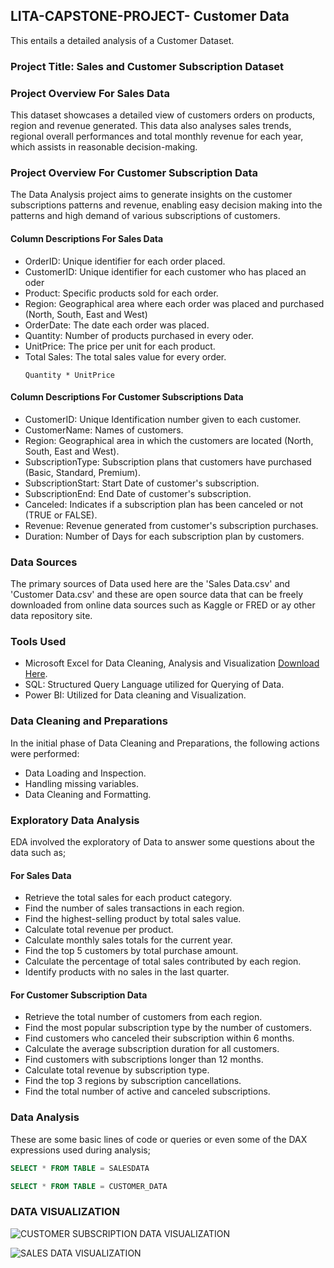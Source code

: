 ## LITA-CAPSTONE-PROJECT- Customer Data
This entails a detailed analysis of a Customer Dataset.

### Project Title: Sales and Customer Subscription Dataset

### Project Overview For Sales Data
This dataset showcases a detailed view of customers orders on products, region and revenue generated. This data also analyses sales trends, regional overall performances and total monthly revenue for each year, which assists in reasonable decision-making. 

### Project Overview For Customer Subscription Data
The Data Analysis project aims to generate insights on the customer subscriptions patterns and revenue, enabling easy decision making into the patterns and high demand of various subscriptions of customers.

#### Column Descriptions For Sales Data
- OrderID: Unique identifier for each order placed.
- CustomerID: Unique identifier for each customer who has placed an oder
- Product: Specific products sold for each order.
- Region: Geographical area where each order was placed and purchased (North, South, East and West)
- OrderDate: The date each order was placed.
- Quantity: Number of products purchased in every oder.
- UnitPrice: The price per unit for each product.
- Total Sales: The total sales value for every order.
  ```Excel
  Quantity * UnitPrice
  ```

#### Column Descriptions For Customer Subscriptions Data
- CustomerID: Unique Identification number given to each customer.
- CustomerName: Names of customers.
- Region: Geographical area in which the customers are located (North, South, East and West).
- SubscriptionType: Subscription plans that customers have purchased (Basic, Standard, Premium).
- SubscriptionStart: Start Date of customer's subscription.
- SubscriptionEnd: End Date of customer's subscription.
- Canceled: Indicates if a subscription plan has been canceled or not (TRUE or FALSE).
- Revenue: Revenue generated from customer's subscription purchases.
- Duration: Number of Days for each subscription plan by customers.

### Data Sources
The primary sources of Data used here are the 'Sales Data.csv' and 'Customer Data.csv' and these are open source data that can be freely downloaded from online data sources such as Kaggle or FRED or ay other data repository site.

### Tools Used
- Microsoft Excel for Data Cleaning, Analysis and Visualization [Download Here](https://www.microsoft.com).
- SQL: Structured Query Language utilized for Querying of Data.
- Power BI: Utilized for Data cleaning and Visualization.

### Data Cleaning and Preparations
In the initial phase of Data Cleaning and Preparations, the following actions were performed:
- Data Loading and Inspection.
- Handling missing variables.
- Data Cleaning and Formatting.

### Exploratory Data Analysis
EDA involved the exploratory of Data to answer some questions about the data such as;

#### For Sales Data
- Retrieve the total sales for each product category.
- Find the number of sales transactions in each region.
- Find the highest-selling product by total sales value.
- Calculate total revenue per product.
- Calculate monthly sales totals for the current year.
- Find the top 5 customers by total purchase amount.
- Calculate the percentage of total sales contributed by each region.
- Identify products with no sales in the last quarter.

#### For Customer Subscription Data
- Retrieve the total number of customers from each region.
- Find the most popular subscription type by the number of customers.
- Find customers who canceled their subscription within 6 months.
- Calculate the average subscription duration for all customers.
- Find customers with subscriptions longer than 12 months.
- Calculate total revenue by subscription type.
- Find the top 3 regions by subscription cancellations.
- Find the total number of active and canceled subscriptions.

### Data Analysis
These are some basic lines of code or queries or even some of the DAX expressions used during analysis;
```SQL
SELECT * FROM TABLE = SALESDATA
```

```SQL
SELECT * FROM TABLE = CUSTOMER_DATA
```

### DATA VISUALIZATION

![CUSTOMER SUBSCRIPTION DATA VISUALIZATION](https://github.com/user-attachments/assets/53204d66-736d-4821-8c3c-453e0a6ac659)



![SALES DATA VISUALIZATION](https://github.com/user-attachments/assets/d60944fc-64bf-4ead-8361-cf43cafdffe5)

